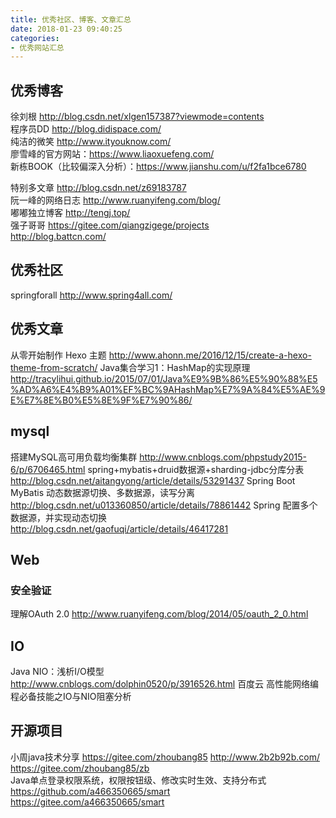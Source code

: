 ```yaml
---
title: 优秀社区、博客、文章汇总
date: 2018-01-23 09:40:25
categories:
- 优秀网站汇总
---
```


## 优秀博客
徐刘根 http://blog.csdn.net/xlgen157387?viewmode=contents  
程序员DD http://blog.didispace.com/  
纯洁的微笑 http://www.ityouknow.com/  
廖雪峰的官方网站：https://www.liaoxuefeng.com/  
新栋BOOK（比较偏深入分析）：https://www.jianshu.com/u/f2fa1bce6780  
<!-- more -->
特别多文章 http://blog.csdn.net/z69183787  
阮一峰的网络日志 http://www.ruanyifeng.com/blog/  
嘟嘟独立博客 http://tengj.top/  
强子哥哥 https://gitee.com/qiangzigege/projects  
http://blog.battcn.com/
## 优秀社区 

springforall http://www.spring4all.com/  



## 优秀文章

从零开始制作 Hexo 主题 http://www.ahonn.me/2016/12/15/create-a-hexo-theme-from-scratch/
Java集合学习1：HashMap的实现原理 http://tracylihui.github.io/2015/07/01/Java%E9%9B%86%E5%90%88%E5%AD%A6%E4%B9%A01%EF%BC%9AHashMap%E7%9A%84%E5%AE%9E%E7%8E%B0%E5%8E%9F%E7%90%86/

## mysql
搭建MySQL高可用负载均衡集群 http://www.cnblogs.com/phpstudy2015-6/p/6706465.html
spring+mybatis+druid数据源+sharding-jdbc分库分表 http://blog.csdn.net/aitangyong/article/details/53291437
Spring Boot MyBatis 动态数据源切换、多数据源，读写分离 http://blog.csdn.net/u013360850/article/details/78861442
Spring 配置多个数据源，并实现动态切换 http://blog.csdn.net/gaofuqi/article/details/46417281

## Web

### 安全验证
理解OAuth 2.0 http://www.ruanyifeng.com/blog/2014/05/oauth_2_0.html


## IO
Java NIO：浅析I/O模型 http://www.cnblogs.com/dolphin0520/p/3916526.html
百度云 高性能网络编程必备技能之IO与NIO阻塞分析

## 开源项目

小周java技术分享 https://gitee.com/zhoubang85 http://www.2b2b92b.com/ https://gitee.com/zhoubang85/zb  
Java单点登录权限系统，权限按钮级、修改实时生效、支持分布式  https://github.com/a466350665/smart https://gitee.com/a466350665/smart